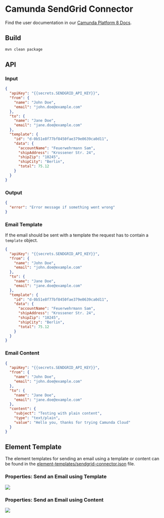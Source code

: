 # Camunda SendGrid Connector

Find the user documentation in our [Camunda Platform 8 Docs](https://docs.camunda.io/docs/components/integration-framework/connectors/out-of-the-box-connectors/sendgrid/).

## Build

```bash
mvn clean package
```

## API

### Input

```json
{
  "apiKey": "{{secrets.SENDGRID_API_KEY}}",
  "from": {
    "name": "John Doe",
    "email": "john.doe@example.com"
  },
  "to": {
    "name": "Jane Doe",
    "email": "jane.doe@example.com"
  },
  "template": {
    "id": "d-0b51e8f77bf8450fae379e0639ca0d11",
    "data": {
      "accountName": "Feuerwehrmann Sam",
      "shipAddress": "Krossener Str. 24",
      "shipZip": "10245",
      "shipCity": "Berlin",
      "total": 75.12
    }
  }
}
```

### Output

```json
{
  "error": "Error message if something went wrong"
}
```

### Email Template

If the email should be sent with a template the request has to contain a `template` object.

```json
{
  "apiKey": "{{secrets.SENDGRID_API_KEY}}",
  "from": {
    "name": "John Doe",
    "email": "john.doe@example.com"
  },
  "to": {
    "name": "Jane Doe",
    "email": "jane.doe@example.com"
  },
  "template": {
    "id": "d-0b51e8f77bf8450fae379e0639ca0d11",
    "data": {
      "accountName": "Feuerwehrmann Sam",
      "shipAddress": "Krossener Str. 24",
      "shipZip": "10245",
      "shipCity": "Berlin",
      "total": 75.12
    }
  }
}
```

### Email Content

```json
{
  "apiKey": "{{secrets.SENDGRID_API_KEY}}",
  "from": {
    "name": "John Doe",
    "email": "john.doe@example.com"
  },
  "to": {
    "name": "Jane Doe",
    "email": "jane.doe@example.com"
  },
  "content": {
    "subject": "Testing with plain content",
    "type": "text/plain",
    "value": "Hello you, thanks for trying Camunda Cloud"
  }
}
```

## Element Template

The element templates for sending an email using a template or content can be found in
the [element-templates/sendgrid-connector.json](element-templates/sendgrid-connector.json) file.

### Properties: Send an Email using Template

![](element-templates/properties-template.png)

### Properties: Send an Email using Content

![](element-templates/properties-content.png)
